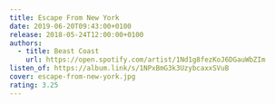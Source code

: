 ```yaml
---
title: Escape From New York
date: 2019-06-20T09:43:00+0100
release: 2018-05-24T12:00:00+0100
authors:
  - title: Beast Coast
    url: https://open.spotify.com/artist/1Nd1g8fezKoJ6DGauWbZIm
listen_of: https://album.link/s/1NPxBmG3k3UzybcaxxSVuB
cover: escape-from-new-york.jpg
rating: 3.25
---
```

